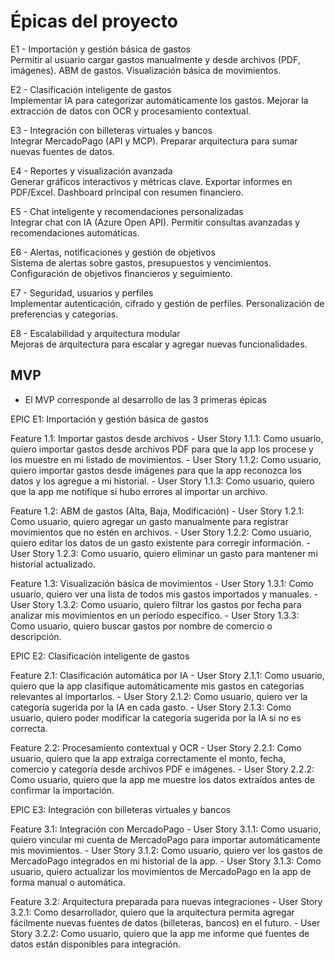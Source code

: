 # Épicas del proyecto

E1 - Importación y gestión básica de gastos  
Permitir al usuario cargar gastos manualmente y desde archivos (PDF, imágenes). ABM de gastos. Visualización básica de movimientos.

E2 - Clasificación inteligente de gastos  
Implementar IA para categorizar automáticamente los gastos. Mejorar la extracción de datos con OCR y procesamiento contextual.

E3 - Integración con billeteras virtuales y bancos  
Integrar MercadoPago (API y MCP). Preparar arquitectura para sumar nuevas fuentes de datos.

E4 - Reportes y visualización avanzada  
Generar gráficos interactivos y métricas clave. Exportar informes en PDF/Excel. Dashboard principal con resumen financiero.

E5 - Chat inteligente y recomendaciones personalizadas  
Integrar chat con IA (Azure Open API). Permitir consultas avanzadas y recomendaciones automáticas.

E6 - Alertas, notificaciones y gestión de objetivos  
Sistema de alertas sobre gastos, presupuestos y vencimientos. Configuración de objetivos financieros y seguimiento.

E7 - Seguridad, usuarios y perfiles  
Implementar autenticación, cifrado y gestión de perfiles. Personalización de preferencias y categorías.

E8 - Escalabilidad y arquitectura modular  
Mejoras de arquitectura para escalar y agregar nuevas funcionalidades.

## MVP

* El MVP corresponde al desarrollo de las 3 primeras épicas

EPIC E1: Importación y gestión básica de gastos

  Feature 1.1: Importar gastos desde archivos
    - User Story 1.1.1: Como usuario, quiero importar gastos desde archivos PDF para que la app los procese y los muestre en mi listado de movimientos.
    - User Story 1.1.2: Como usuario, quiero importar gastos desde imágenes para que la app reconozca los datos y los agregue a mi historial.
    - User Story 1.1.3: Como usuario, quiero que la app me notifique si hubo errores al importar un archivo.

  Feature 1.2: ABM de gastos (Alta, Baja, Modificación)
    - User Story 1.2.1: Como usuario, quiero agregar un gasto manualmente para registrar movimientos que no estén en archivos.
    - User Story 1.2.2: Como usuario, quiero editar los datos de un gasto existente para corregir información.
    - User Story 1.2.3: Como usuario, quiero eliminar un gasto para mantener mi historial actualizado.

  Feature 1.3: Visualización básica de movimientos
    - User Story 1.3.1: Como usuario, quiero ver una lista de todos mis gastos importados y manuales.
    - User Story 1.3.2: Como usuario, quiero filtrar los gastos por fecha para analizar mis movimientos en un período específico.
    - User Story 1.3.3: Como usuario, quiero buscar gastos por nombre de comercio o descripción.

EPIC E2: Clasificación inteligente de gastos

  Feature 2.1: Clasificación automática por IA
    - User Story 2.1.1: Como usuario, quiero que la app clasifique automáticamente mis gastos en categorías relevantes al importarlos.
    - User Story 2.1.2: Como usuario, quiero ver la categoría sugerida por la IA en cada gasto.
    - User Story 2.1.3: Como usuario, quiero poder modificar la categoría sugerida por la IA si no es correcta.

  Feature 2.2: Procesamiento contextual y OCR
    - User Story 2.2.1: Como usuario, quiero que la app extraiga correctamente el monto, fecha, comercio y categoría desde archivos PDF e imágenes.
    - User Story 2.2.2: Como usuario, quiero que la app me muestre los datos extraídos antes de confirmar la importación.

EPIC E3: Integración con billeteras virtuales y bancos

  Feature 3.1: Integración con MercadoPago
    - User Story 3.1.1: Como usuario, quiero vincular mi cuenta de MercadoPago para importar automáticamente mis movimientos.
    - User Story 3.1.2: Como usuario, quiero ver los gastos de MercadoPago integrados en mi historial de la app.
    - User Story 3.1.3: Como usuario, quiero actualizar los movimientos de MercadoPago en la app de forma manual o automática.

  Feature 3.2: Arquitectura preparada para nuevas integraciones
    - User Story 3.2.1: Como desarrollador, quiero que la arquitectura permita agregar fácilmente nuevas fuentes de datos (billeteras, bancos) en el futuro.
    - User Story 3.2.2: Como usuario, quiero que la app me informe qué fuentes de datos están disponibles para integración.